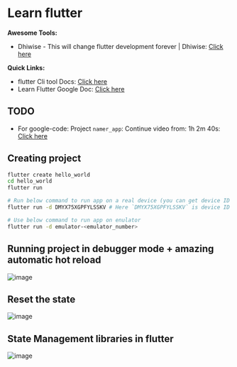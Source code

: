 # Learn flutter

**Awesome Tools:**
- Dhiwise - This will change flutter development forever | Dhiwise: [Click here](https://www.youtube.com/watch?v=DAl3dbTnAgw)

**Quick Links:**
- flutter Cli tool Docs: [Click here](https://docs.flutter.dev/reference/flutter-cli)
- Learn Flutter Google Doc: [Click here](https://docs.google.com/document/d/1R_BumyUBGAscuIj8BuciBrf65HqF7tAFJZlZIOuw0MY/edit?usp=sharing)

## TODO
- For google-code: Project `namer_app`: Continue video from: 1h 2m 40s: [Click here](https://codelabs.developers.google.com/codelabs/flutter-codelab-first#0)

## Creating project

```bash
flutter create hello_world
cd hello_world
flutter run

# Run below command to run app on a real device (you can get device ID via `adb devices` command)
flutter run -d DMYX75XGPFYLSSKV # Here `DMYX75XGPFYLSSKV` is device ID of my Poco Phone

# Use below command to run app on enulator
flutter run -d emulator-<emulator_number>
```

## Running project in debugger mode + amazing automatic hot reload

![image](https://github.com/sahilrajput03/learn-flutter/assets/31458531/d58c0598-293e-460b-b924-9449e1a10fa9)

## Reset the state

![image](https://github.com/sahilrajput03/learn-flutter/assets/31458531/227d82ba-95e1-48a8-86f9-7160562d403c)

## State Management libraries in flutter

![image](https://github.com/sahilrajput03/learn-flutter/assets/31458531/3d24745a-3a17-41c7-acbf-4f6b93be14e9)
